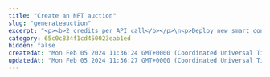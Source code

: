 ```yaml
---
title: "Create an NFT auction"
slug: "generateauction"
excerpt: "<p><b>2 credits per API call</b></p>\n<p>Deploy new smart contract for NFT auction logic. Smart contract enables auction operator to create new auction for NFT (ERC-721/1155).\nOperator can set a fee in percentage, which will be paid on top of the price of the asset.\ncan be offered for native asset - ETH, BSC, etc. - or any ERC20 token - this is configurable during auction creation.\nBefore auction is created, seller must approve transfer of the NFT to the auction contract.\nBuyer will bid for the asset from the auction using native asset - send assets along the gid() smart contract call, or via ERC20 token.\nBuyer of the auction must perform approval for the smart contract to access ERC20 token, before the actual bid() method is called.\nOnce there is higher bid then the actual one, the previous bidder's funds will be returned to him and new bidder will be the current winning one.\nWhen auction ends, anyone can settle the auction - NFT will be sent to the bidder, assets to the seller and fee to the operator.<br/>\nThis operation deploys a smart contract on the blockchain.</p>\n<p>This API is supported for the following blockchains:</p>\n<ul>\n<li>BNB Smart Chain</li>\n<li>Celo</li>\n<li>Ethereum</li>\n<li>Harmony</li>\n<li>Klaytn</li>\n<li>Polygon</li>\n</ul>\n<p><b>Signing a transaction</b><br/>\nWhen creating an NFT auction, you are charged a fee for the transaction, and you must sign the transaction with the private key of the blockchain address from which the fee will be deducted.</p>\n<p>Providing the private key in the API is not a secure way of signing transactions, because the private key can be stolen or exposed. Your private keys should never leave your security perimeter. You should use the private keys only for testing a solution you are building on the <b>testnet</b> of a blockchain.</p>\n<p>For signing transactions on the <b>mainnet</b>, we strongly recommend that you use the Tatum <a href=\"https://github.com/tatumio/tatum-kms\" target=\"_blank\">Key Management System (KMS)</a> and provide the signature ID instead of the private key in the API. Alternatively, you can use the <a href=\"https://github.com/tatumio/tatum-js/tree/v2\" target=\"_blank\">Tatum JavaScript client</a>.</p>"
category: 65c0c834f1cd450023eab1ed
hidden: false
createdAt: "Mon Feb 05 2024 11:36:24 GMT+0000 (Coordinated Universal Time)"
updatedAt: "Mon Feb 05 2024 11:36:27 GMT+0000 (Coordinated Universal Time)"
---
```

